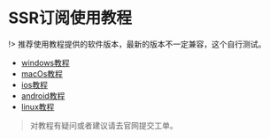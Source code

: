 # SSR订阅使用教程

!> 推荐使用教程提供的软件版本，最新的版本不一定兼容，这个自行测试。

- [windows教程](/ssr/windows.md)
- [macOs教程](/ssr/macOs.md)
- [ios教程](/ssr/ios.md)
- [android教程](/ssr/android.md)
- [linux教程](/ssr/linux.md)

> 对教程有疑问或者建议请去官网提交工单。

